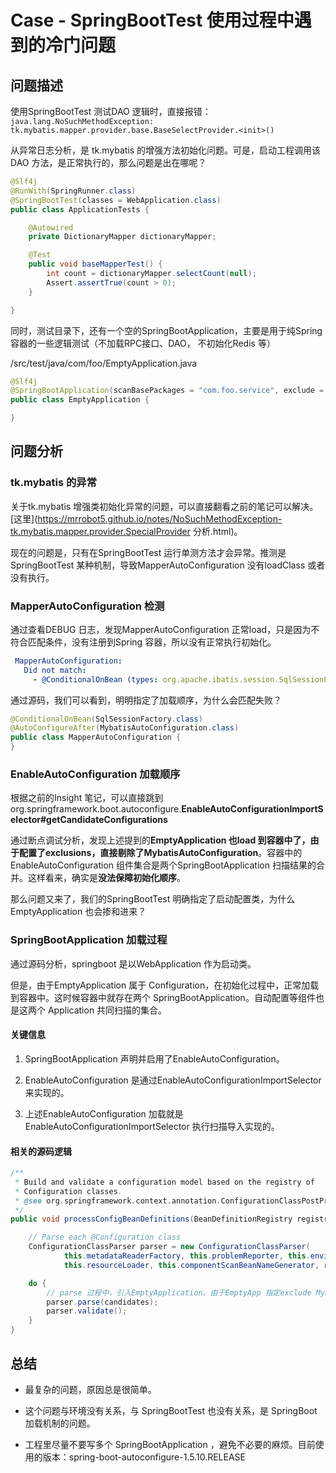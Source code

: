 # Case - SpringBootTest 使用过程中遇到的冷门问题

## 问题描述

使用SpringBootTest 测试DAO 逻辑时，直接报错：`java.lang.NoSuchMethodException: tk.mybatis.mapper.provider.base.BaseSelectProvider.<init>()`

从异常日志分析，是 tk.mybatis 的增强方法初始化问题。可是，启动工程调用该DAO 方法，是正常执行的，那么问题是出在哪呢？

```java
@Slf4j
@RunWith(SpringRunner.class)
@SpringBootTest(classes = WebApplication.class)
public class ApplicationTests {

    @Autowired
    private DictionaryMapper dictionaryMapper;

    @Test
    public void baseMapperTest() {
        int count = dictionaryMapper.selectCount(null);
        Assert.assertTrue(count > 0);
    }

}
```

同时，测试目录下，还有一个空的SpringBootApplication，主要是用于纯Spring 容器的一些逻辑测试（不加载RPC接口、DAO， 不初始化Redis 等） 

/src/test/java/com/foo/EmptyApplication.java

```java
@Slf4j
@SpringBootApplication(scanBasePackages = "com.foo.service", exclude = {RedisAutoConfiguration.class, MybatisAutoConfiguration.class, RPCAutoConfiguration.class})
public class EmptyApplication {

}
```

## 问题分析

### tk.mybatis 的异常

关于tk.mybatis 增强类初始化异常的问题，可以直接翻看之前的笔记可以解决。[这里](https://mrrobot5.github.io/notes/NoSuchMethodException-tk.mybatis.mapper.provider.SpecialProvider 分析.html)。

现在的问题是，只有在SpringBootTest 运行单测方法才会异常。推测是SpringBootTest 某种机制，导致MapperAutoConfiguration 没有loadClass 或者没有执行。

### MapperAutoConfiguration 检测

通过查看DEBUG 日志，发现MapperAutoConfiguration 正常load，只是因为不符合匹配条件，没有注册到Spring 容器，所以没有正常执行初始化。

```yml
 MapperAutoConfiguration:
   Did not match:
     - @ConditionalOnBean (types: org.apache.ibatis.session.SqlSessionFactory; SearchStrategy: all) did not find any beans (OnBeanCondition)
```

通过源码，我们可以看到，明明指定了加载顺序，为什么会匹配失败？

```java
@ConditionalOnBean(SqlSessionFactory.class)
@AutoConfigureAfter(MybatisAutoConfiguration.class)
public class MapperAutoConfiguration {
}
```

### EnableAutoConfiguration 加载顺序

根据之前的Insight 笔记，可以直接跳到 org.springframework.boot.autoconfigure.**EnableAutoConfigurationImportSelector#getCandidateConfigurations**

通过断点调试分析，发现上述提到的**EmptyApplication 也load 到容器中了，由于配置了exclusions，直接剔除了MybatisAutoConfiguration**。容器中的EnableAutoConfiguration 组件集合是两个SpringBootApplication 扫描结果的合并。这样看来，确实是**没法保障初始化顺序**。

那么问题又来了，我们的SpringBootTest 明确指定了启动配置类，为什么EmptyApplication 也会掺和进来？

### SpringBootApplication 加载过程

通过源码分析，springboot 是以WebApplication 作为启动类。

但是，由于EmptyApplication 属于 Configuration，在初始化过程中，正常加载到容器中。这时候容器中就存在两个 SpringBootApplication。自动配置等组件也是这两个 Application 共同扫描的集合。

#### 关键信息

1. SpringBootApplication 声明并启用了EnableAutoConfiguration。

2. EnableAutoConfiguration 是通过EnableAutoConfigurationImportSelector 来实现的。

3. 上述EnableAutoConfiguration 加载就是EnableAutoConfigurationImportSelector 执行扫描导入实现的。

#### 相关的源码逻辑

```java
/**
 * Build and validate a configuration model based on the registry of
 * Configuration classes.
 * @see org.springframework.context.annotation.ConfigurationClassPostProcessor#processConfigBeanDefinitions
 */
public void processConfigBeanDefinitions(BeanDefinitionRegistry registry) {

    // Parse each @Configuration class
    ConfigurationClassParser parser = new ConfigurationClassParser(
            this.metadataReaderFactory, this.problemReporter, this.environment,
            this.resourceLoader, this.componentScanBeanNameGenerator, registry);

    do {
        // parse 过程中，引入EmptyApplication。由于EmptyApp 指定exclude MybatisAutoConfiguration，在两次排序合并后，添加到了最后。打乱了 EnableAutoConfiguration 的顺序。
        parser.parse(candidates);
        parser.validate();
    }
}
```

## 总结

- 最复杂的问题，原因总是很简单。

- 这个问题与环境没有关系，与 SpringBootTest 也没有关系，是 SpringBoot 加载机制的问题。

- 工程里尽量不要写多个 SpringBootApplication ，避免不必要的麻烦。目前使用的版本：spring-boot-autoconfigure-1.5.10.RELEASE
